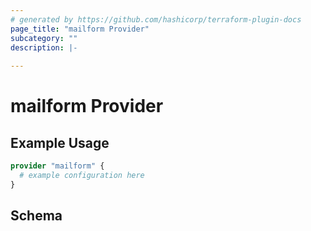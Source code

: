 ```yaml
---
# generated by https://github.com/hashicorp/terraform-plugin-docs
page_title: "mailform Provider"
subcategory: ""
description: |-
  
---
```


# mailform Provider



## Example Usage

```terraform
provider "mailform" {
  # example configuration here
}
```

<!-- schema generated by tfplugindocs -->
## Schema
